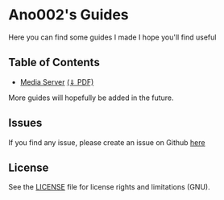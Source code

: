 # Ano002's Guides

Here you can find some guides I made I hope you'll find useful

## Table of Contents

- [Media Server](./MediaServer/MediaServer.html) <a href="./MediaServer/MediaServer.pdf" download>(⇓ PDF)</a>

More guides will hopefully be added in the future.

## Issues

If you find any issue, please create an issue on Github [here](https://github.com/ano0002/Ano-s-guides/issues)

## License

See the [LICENSE](https://github.com/ano0002/Ano-s-guides/blob/main/LICENSE) file for license rights and limitations (GNU).
